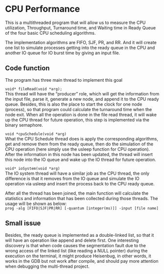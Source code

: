 # CPU Performance
This is a multithreaded program that will allow us to measure the CPU utilization, Throughput, Turnaround time, and Waiting time in Ready Queue of the four basic CPU scheduling algorithms.

The implementation algorithms are FIFO, SJF, PR, and RR. And it will create one list to simulate processes getting into the ready queue in the CPU and another IO queue for IO burst time by giving an input file.

## Code function
The program has three main thread to implement this goal

`void* fileRead(void *arg);`<br />
This thread will have the “producer” role, which will get the information from the input file, parse it, generate a new node, and append it to the CPU ready queue. Besides, this is also the place to start the clock for one node (process), so that program could calculate the turnaround time when the node exit. When all the operation is done in the file read thread, it will wake up the CPU thread for future operation, this step is implemented via the binary semaphore.

`void *cpuSchedule(void *arg)`<br />
What the CPU Schedule thread does is apply the corresponding algorithms, get and remove them from the ready queue, then do the simulation of the CPU operation (here simply use the usleep function for CPU operation). After the information in this node has been updated, the thread will insert this node into the IO queue and wake up the IO thread for future operation.

`void* ioSystem(void *arg)`<br />
The IO system thread will have a similar job as the CPU thread, the only difference is that it removes from the IO queue and simulate the IO operation via usleep and insert the process back to the CPU ready queue.

After all the thread has been joined, the main function will calculate the statistics and information that has been collected during those threads. The usage will be shown as below:<br />
`prog -alg [FIFO|SJF|PR|RR] [-quantum [integer(ms)]] -input [file name]`

## Small issue
Besides, the ready queue is implemented as a double-linked list, so that it will have an operation like append and delete first. One interesting discovery is that when code causes the segmentation fault due to the wrong access of the linked list (like reading a NULL pointer) during the execution on the terminal, it might produce Heisenbug, in other words, it works in the GDB but not work after compile, and should pay more attention when debugging the multi-thread project.
